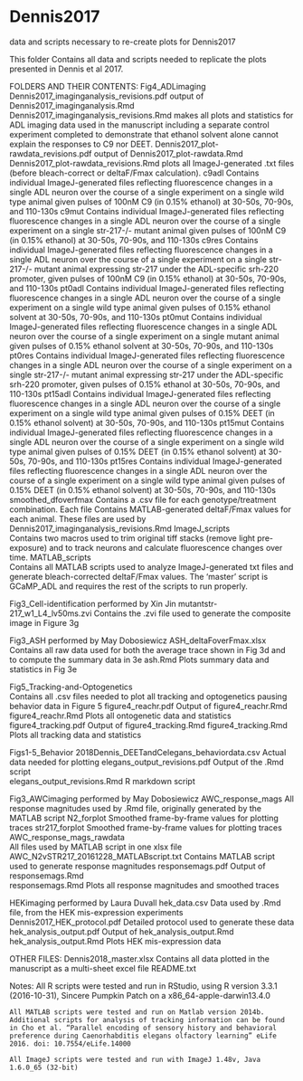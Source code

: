 # Dennis2017
data and scripts necessary to re-create plots for Dennis2017

This folder Contains all data and scripts needed to replicate the plots presented in Dennis et al 2017. 

FOLDERS AND THEIR CONTENTS:
Fig4_ADLimaging
	Dennis2017_imaginganalysis_revisions.pdf		output of Dennis2017_imaginganalysis.Rmd
	Dennis2017_imaginganalysis_revisions.Rmd	makes all plots and statistics for ADL imaging data used in the manuscript including a separate control experiment completed to demonstrate that ethanol solvent alone cannot explain the responses to C9 nor DEET.
	Dennis2017_plot-rawdata_revisions.pdf		output of Dennis2017_plot-rawdata.Rmd
	Dennis2017_plot-rawdata_revisions.Rmd		plots all ImageJ-generated .txt files (before bleach-correct or deltaF/Fmax calculation). 
	c9adl		Contains individual ImageJ-generated files reflecting fluorescence changes in a single ADL neuron over the course of a single experiment on a single wild type animal given pulses of 100nM C9 (in 0.15% ethanol) at 30-50s, 70-90s, and 110-130s
	c9mut		Contains individual ImageJ-generated files reflecting fluorescence changes in a single ADL neuron over the course of a single experiment on a single str-217-/- mutant animal given pulses of 100nM C9 (in 0.15% ethanol) at 30-50s, 70-90s, and 110-130s
	c9res		Contains individual ImageJ-generated files reflecting fluorescence changes in a single ADL neuron over the course of a single experiment on a single str-217-/- mutant animal expressing str-217 under the ADL-specific srh-220 promoter, given pulses of 100nM C9 (in 0.15% ethanol) at 30-50s, 70-90s, and 110-130s
	pt0adl		Contains individual ImageJ-generated files reflecting fluorescence changes in a single ADL neuron over the course of a single experiment on a single wild type animal given pulses of 0.15% ethanol solvent at 30-50s, 70-90s, and 110-130s
	pt0mut	Contains individual ImageJ-generated files reflecting fluorescence changes in a single ADL neuron over the course of a single experiment on a single mutant animal given pulses of 0.15% ethanol solvent at 30-50s, 70-90s, and 110-130s
	pt0res	Contains individual ImageJ-generated files reflecting fluorescence changes in a single ADL neuron over the course of a single experiment on a single str-217-/- mutant animal expressing str-217 under the ADL-specific srh-220 promoter, given pulses of 0.15% ethanol at 30-50s, 70-90s, and 110-130s
	pt15adl	Contains individual ImageJ-generated files reflecting fluorescence changes in a single ADL neuron over the course of a single experiment on a single wild type animal given pulses of 0.15% DEET (in 0.15% ethanol solvent) at 30-50s, 70-90s, and 110-130s
	pt15mut	Contains individual ImageJ-generated files reflecting fluorescence changes in a single ADL neuron over the course of a single experiment on a single wild type animal given pulses of 0.15% DEET (in 0.15% ethanol solvent) at 30-50s, 70-90s, and 110-130s
	pt15res	Contains individual ImageJ-generated files reflecting fluorescence changes in a single ADL neuron over the course of a single experiment on a single wild type animal given pulses of 0.15% DEET (in 0.15% ethanol solvent) at 30-50s, 70-90s, and 110-130s
	smoothed_dfoverfmax	
			Contains a .csv file for each genotype/treatment combination. Each file Contains MATLAB-generated deltaF/Fmax values for each animal. These files are used by Dennis2017_imaginganalysis_revisions.Rmd
	ImageJ_scripts	
			Contains two macros used to trim original tiff stacks (remove light pre-exposure) and to track neurons and calculate fluorescence changes over time.
	MATLAB_scripts	
			Contains all MATLAB scripts used to analyze ImageJ-generated txt files and generate bleach-corrected deltaF/Fmax values. The ‘master’ script is GCaMP_ADL and requires the rest of the scripts to run properly.
	
	
Fig3_Cell-identification	performed by Xin Jin
	mutantstr-217_w1_L4_lv50ms.zvi		Contains the .zvi file used to generate the composite image in Figure 3g
	
Fig3_ASH	performed by May Dobosiewicz
	ASH_deltaFoverFmax.xlsx	Contains all raw data used for both the average trace shown in Fig 3d and to compute the summary data in 3e
	ash.Rmd	Plots summary data and statistics in Fig 3e 

Fig5_Tracking-and-Optogenetics	
Contains all .csv files needed to plot all tracking and optogenetics pausing behavior data in Figure 5
	figure4_reachr.pdf		Output of figure4_reachr.Rmd
	figure4_reachr.Rmd		Plots all ontogenetic data and statistics
	figure4_tracking.pdf		Output of figure4_tracking.Rmd
	figure4_tracking.Rmd	Plots all  tracking data and statistics
	
Figs1-5_Behavior
	2018Dennis_DEETandCelegans_behaviordata.csv	Actual data needed for plotting
	elegans_output_revisions.pdf		Output of the .Rmd script	
	elegans_output_revisions.Rmd	R markdown script

Fig3_AWCimaging	performed by May Dobosiewicz
	AWC_response_mags	All response magnitudes used by .Rmd file, originally generated by the MATLAB script
	N2_forplot			Smoothed frame-by-frame values for plotting traces
	str217_forplot		Smoothed frame-by-frame values for plotting traces
	AWC_response_mags_rawdata	
					All files used by MATLAB script in one xlsx file
	AWC_N2vSTR217_20161228_MATLABscript.txt	
					Contains MATLAB script used to generate response magnitudes
	responsemags.pdf		Output of responsemags.Rmd	
	responsemags.Rmd		Plots all response magnitudes and smoothed traces

HEKimaging	performed by Laura Duvall
	hek_data.csv				Data used by .Rmd file, from the HEK mis-expression experiments
	Dennis2017_HEK_protocol.pdf	Detailed protocol used to generate these data
	hek_analysis_output.pdf		Output of hek_analysis_output.Rmd
	hek_analysis_output.Rmd		Plots HEK mis-expression data

OTHER FILES:
Dennis2018_master.xlsx
	Contains all data plotted in the manuscript as a multi-sheet excel file
README.txt



Notes: 
	All R scripts were tested and run in RStudio, using R version 3.3.1 (2016-10-31), Sincere Pumpkin Patch on a x86_64-apple-darwin13.4.0

	All MATLAB scripts were tested and run on Matlab version 2014b. Additional scripts for analysis of tracking information can be found in Cho et al. “Parallel encoding of sensory history and behavioral preference during Caenorhabditis elegans olfactory learning” eLife 2016. doi: 10.7554/eLife.14000

	All ImageJ scripts were tested and run with ImageJ 1.48v, Java 1.6.0_65 (32-bit)
